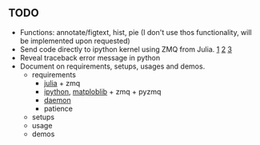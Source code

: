 ## TODO

* Functions: annotate/figtext, hist, pie (I don't use thos
  functionality, will be implemented upon requested)
* Send code directly to ipython kernel using ZMQ from Julia.
  [1](http://www.zeromq.org/)
  [2](https://github.com/JuliaLang/METADATA.jl/tree/master/ZMQ "julia
  binding for ZMQ")
  [3](https://github.com/ipython/ipython/tree/master/IPython/zmq)
* Reveal traceback error message in python
* Document on requirements, setups, usages and demos.
    * requirements
        * [julia](http://julialang.org/) + zmq
        * [ipython](http://ipython.org/), [matploblib](http://matplotlib.org/) + zmq + pyzmq
        * [daemon](http://libslack.org/daemon/)
        * patience
    * setups
    * usage
    * demos
